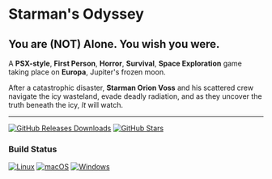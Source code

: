 # Starman's Odyssey
## You are (NOT) Alone. You wish you were.

A **PSX-style**, **First Person**, **Horror**, **Survival**, **Space Exploration** game taking place on **Europa**,
Jupiter's frozen moon.

After a catastrophic disaster, **Starman Orion Voss** and his scattered crew navigate the icy wasteland,
evade deadly radiation, and as they uncover the truth beneath the icy, _It_ will watch.

---


[![GitHub Releases Downloads](https://img.shields.io/github/downloads/JellyPumps/STARMAN/total)](https://github.com/JellyPumps/STARMAN/releases)
[![GitHub Stars](https://img.shields.io/github/stars/JellyPumps/STARMAN?style=flat&label=stars)](https://github.com/JellyPumps/STARMAN/stargazers)

### Build Status

[![Linux](https://github.com/JellyPumps/STARMAN/actions/workflows/linux.yml/badge.svg)](https://github.com/JellyPumps/STARMAN/actions/workflows/linux.yml)
[![macOS](https://github.com/JellyPumps/STARMAN/actions/workflows/macos.yml/badge.svg)](https://github.com/JellyPumps/STARMAN/actions/workflows/macos.yml)
[![Windows](https://github.com/JellyPumps/STARMAN/actions/workflows/windows.yml/badge.svg)](https://github.com/JellyPumps/STARMAN/actions/workflows/windows.yml)

